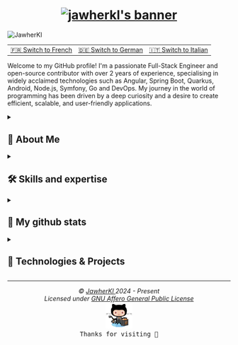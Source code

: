 <h1 align="center">
  <a href="https://git.io/typing-svg">
    <img src="https://readme-typing-svg.demolab.com?font=Fira+Code&pause=1000&center=true&vCenter=true&random=true&weight=700&size=25&duration=2000&pause=1000&color=0785fb&vCenter=true&random=false&width=500&height=30&lines=Hi+there%2C+I'm+Jawher+%F0%9F%91%8B%F0%9F%8F%BB;I'm+a+Software+Engineer+%F0%9F%91%A8%E2%80%8D%F0%9F%92%BB;I'm+a+Open+Source+Contributor+%F0%9F%9A%A9" alt="jawherkl's banner" />
  </a>
</h1>


<p align="left" width="33%">
      <img src="https://komarev.com/ghpvc/?username=JawherKl&label=Profile%20views&color=084777&style=flat" alt="JawherKl" />
</p>

<table>
  <tr>
    <td align="center">
      <a href="README_fr.md">🇫🇷 Switch to French</a>
    </td>
    <td align="center">
      <a href="README_de.md">🇩🇪 Switch to German</a>
    </td>
    <td align="center">
      <a href="README_it.md">🇮🇹 Switch to Italian</a>
    </td>
  </tr>
</table>


<p aligne="left">
Welcome to my GitHub profile! I'm a passionate Full-Stack Engineer and open-source contributor with over 2 years of experience, specialising in widely acclaimed technologies such as Angular, Spring Boot, Quarkus, Android, Node.js, Symfony, Go and DevOps. My journey in the world of programming has been driven by a deep curiosity and a desire to create efficient, scalable, and user-friendly applications.
</p>

<details close>
<summary><h2>🌟 About Me</h2></summary>
 
  - 💻 I specialise in JS, PHP and Java, but I also enjoy exploring other technologies and languages.
  - 🚀 I'm always eager to learn new things and take on new challenges.
  - 🎓 I believe in the power of knowledge-sharing and open source.
</details>

<details close>
<summary><h2>🛠️ Skills and expertise</h2></summary>

  - **Backend:** Node.js, Express.js, NestJS, Go, Symfony.
  - **Frontend:** Angular, HTML, SCSS, CSS, Bootstrap.
  - **Programming Languages:** JavaScript, TypeScript, PHP, Python, Go, C++.
  - **Databases:** PostgreSQL, MySQL, MongoDB, Firebase, SQLite.
  - **Tools:** Git, Docker, K8S, Jenkins, Lens, Kafka, Redis, Argocd, Portainer, ELK-Stack, Grafana, Graylog, Prometheus.
  - **Languages:** English, French, German, Italian and Arabic.

<img src="assets/devTools.png" alt="devTools"/>
<br><br>
💡 I thrive on challenges and enjoy learning new technologies to solve complex problems. I'm always eager to collaborate on exciting projects and contribute to the tech community.
 </details>
 
<details close>
<summary><h2>🔭 My github stats</h2></summary>
  <p align="center">
   <img src="https://github-readme-stats.vercel.app/api/top-langs/?username=JawherKl&layout=compact&theme=algolia&langs_count=20" alt="JawherKl"/>&nbsp;&nbsp;&nbsp;
   <img src="https://github-readme-stats.vercel.app/api?username=JawherKl&show_icons=true&locale=en&show=prs_merged,prs_merged_percentage&theme=algolia" alt="JawherKl"/>
   <br><br>
   <img src="https://github-profile-trophy.vercel.app/?username=JawherKl&theme=algolia&column=5&margin-w=15&margin-h=15" alt="JawherKl"/>
   <br><br>
   <img src="https://github-readme-streak-stats-git-main-davids-projects-ad77adcc.vercel.app/?user=JawherKl&theme=algolia&card_width=800" alt="JawherKl"/>
   <br><br>
   <img src="./profile-3d-contrib/profile-3d-contrib.svg" alt="JawherKl"/>
   <br><br>
   <img src="https://github-readme-activity-graph.vercel.app/graph/?username=JawherKl&bg_color=RRGGBBAA&title_color=00aeff&color=00aeff&line=00aeff&point=2ddc97&hide_border=true&custom_title=Contribution%E2%A0%80Graph" alt="JawherKl"/>
   <a href="https://app.daily.dev/jawher62"><img src="https://api.daily.dev/devcards/v2/Tflf66qLrhQ3HGtLrchsW.png?type=wide&r=5q2" width="652" alt="jawher's Dev Card"/></a>
   <p align="center">📫 Let's connect and build something amazing together!</p>
  </p>
 </details>

<details close>
 <summary><h2>🚀 Technologies & Projects</h2></summary>
 I specialise in building scalable applications, backend services, and DevOps solutions using various modern technologies.
 
 #### **💻 Backend Development (70%):**  
 - **Node.js (Express.js and NestJS)** – Crafting efficient and scalable RESTful & GraphQL APIs.
 - **Go** – Building high-performance backend services.  
 - **Symfony** – Developing robust web applications using PHP.
 
 #### **☁️ DevOps & Cloud (15%):**
 - **Kubernetes, Docker, ArgoCD, Jenkins** – Managing CI/CD pipelines and containerized applications.  
 - **Kafka, Redis, ELK-Stack, Prometheus, Grafana** – Ensuring observability and high availability.  
 
 #### **🤖 AI & Large Language Models (LLM) (10%):**
 - Experimenting with **LLMs** for AI-driven applications.  
 - Implementing **ML and AI-based solutions** using Python and cloud services.
 
 #### **🎨 Frontend Development (5%):**
 - **Angular** – Creating dynamic and interactive web applications.    
 
 💡 **Explore my repositories** to see projects leveraging these technologies!  

</details>


***

<p align="center">
  <i>&copy; <a href="https://github.com/JawherKl/">JawherKl </a> 2024 - Present</i><br>
  <i>Licensed under <a href="https://github.com/JawherKl/JawherKl/tree/master/LICENSE">GNU Affero General Public License</a></i><br>
  <a href="https://octodex.github.com/swagtocat/"><img src="assets/swagtocat.png" width="60" height="60" /></a><br>
  <kbd>Thanks for visiting 🙂</kbd>
</p>

<!--
learning to debug and reverse engineer.
dark, radical, merko, gruvbox, tokyonight, onedark, cobalt, synthwave, highcontrast, dracula
[![BuyMeACoffee](https://img.shields.io/badge/Buy%20Me%20a%20Coffee-ffdd00?style=for-the-badge&logo=buy-me-a-coffee&logoColor=black)](https://buymeacoffee.com/jawherkl)
      <img src="https://user-badge.committers.top/tunisia_public/JawherKl.svg">
      <img src="https://user-badge.committers.top/tunisia_private/JawherKl.svg">
      <img src="https://github-contributor-stats.vercel.app/api?username=jawherkl&limit=10&theme=nightowl&combine_all_yearly_contributions=true" alt="JawherKl"/>
      <br><br>
-->
